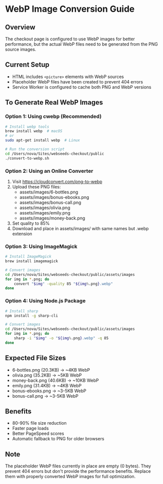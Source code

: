 # WebP Image Conversion Guide

## Overview
The checkout page is configured to use WebP images for better performance, but the actual WebP files need to be generated from the PNG source images.

## Current Setup
- HTML includes `<picture>` elements with WebP sources
- Placeholder WebP files have been created to prevent 404 errors
- Service Worker is configured to cache both PNG and WebP versions

## To Generate Real WebP Images

### Option 1: Using cwebp (Recommended)
```bash
# Install webp tools
brew install webp  # macOS
# or
sudo apt-get install webp  # Linux

# Run the conversion script
cd /Users/nova/Sites/webseeds-checkout/public
./convert-to-webp.sh
```

### Option 2: Using an Online Converter
1. Visit https://cloudconvert.com/png-to-webp
2. Upload these PNG files:
   - assets/images/6-bottles.png
   - assets/images/bonus-ebooks.png
   - assets/images/bonus-call.png
   - assets/images/olivia.png
   - assets/images/emily.png
   - assets/images/money-back.png
3. Set quality to 85%
4. Download and place in assets/images/ with same names but .webp extension

### Option 3: Using ImageMagick
```bash
# Install ImageMagick
brew install imagemagick

# Convert images
cd /Users/nova/Sites/webseeds-checkout/public/assets/images
for img in *.png; do
    convert "$img" -quality 85 "${img%.png}.webp"
done
```

### Option 4: Using Node.js Package
```bash
# Install sharp
npm install -g sharp-cli

# Convert images
cd /Users/nova/Sites/webseeds-checkout/public/assets/images
for img in *.png; do
    sharp -i "$img" -o "${img%.png}.webp" -q 85
done
```

## Expected File Sizes
- 6-bottles.png (20.3KB) → ~4KB WebP
- olivia.png (35.2KB) → ~5KB WebP
- money-back.png (40.6KB) → ~10KB WebP
- emily.png (31.4KB) → ~4KB WebP
- bonus-ebooks.png → ~3-5KB WebP
- bonus-call.png → ~3-5KB WebP

## Benefits
- 80-90% file size reduction
- Faster page loads
- Better PageSpeed scores
- Automatic fallback to PNG for older browsers

## Note
The placeholder WebP files currently in place are empty (0 bytes). They prevent 404 errors but don't provide the performance benefits. Replace them with properly converted WebP images for full optimization.